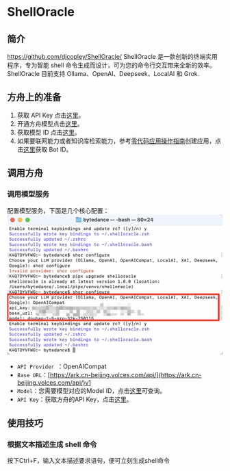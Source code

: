 # ShellOracle
## 简介
https://github.com/djcopley/ShellOracle/
ShellOracle 是一款创新的终端实用程序，专为智能 shell 命令生成而设计，可为您的命令行交互带来全新的效率。ShellOracle 目前支持 Ollama、OpenAI、Deepseek、LocalAI 和 Grok.

## **方舟**上的准备

1. 获取 API Key 点击[这里](https://console.volcengine.com/ark/region:ark+cn-beijing/apiKey)。
2. 开通方舟模型点击[这里](https://console.volcengine.com/ark/region:ark+cn-beijing/openManagement)。
3. 获取模型 ID 点击[这里](https://www.volcengine.com/docs/82379/1330310#%E6%96%87%E6%9C%AC%E7%94%9F%E6%88%90)。
4. 如果要联网能力或者知识库检索能力，参考[零代码应用操作指南](https://www.volcengine.com/docs/82379/1267885)创建应用，点击[这里](https://console.volcengine.com/ark/region:ark+cn-beijing/assistant)获取 Bot ID。


## 调用方舟
### 调用模型服务
配置模型服务，下面是几个核心配置：
![Image](asset/1.jpeg)
>

* `API Provider `：OpenAICompat
* `Base URL`：[https://ark.cn-beijing.volces.com/api/](https://ark.cn-beijing.volces.com/api/)v1
* `Model`：您需要模型对应的Model ID，点击[这里](https://www.volcengine.com/docs/82379/1330310#%E6%96%87%E6%9C%AC%E7%94%9F%E6%88%90)可查询。
* `API Key`：获取方舟的API Key，点击[这里](https://console.volcengine.com/ark/region:ark+cn-beijing/apiKey)。

### 
## 使用技巧
### 根据文本描述生成 shell 命令
按下Ctrl+F，输入文本描述要求语句，便可立刻生成shell命令



